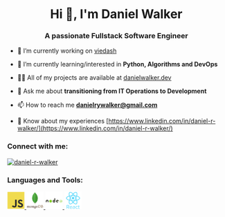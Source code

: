 <h1 align="center">Hi 👋, I'm Daniel Walker</h1>
<h3 align="center">A passionate Fullstack Software Engineer</h3>

- 🔭 I’m currently working on [viedash](https://github.com/danielwalker92/viedash)

- 🌱 I’m currently learning/interested in **Python, Algorithms and DevOps**

- 👨‍💻 All of my projects are available at [danielwalker.dev](https://danielwalker.dev)

- 💬 Ask me about **transitioning from IT Operations to Development**

- 📫 How to reach me **danielrywalker@gmail.com**

- 📄 Know about my experiences [https://www.linkedin.com/in/daniel-r-walker/](https://www.linkedin.com/in/daniel-r-walker/)

<h3 align="left">Connect with me:</h3>
<p align="left">
<a href="https://linkedin.com/in/daniel-r-walker" target="blank"><img align="center" src="https://raw.githubusercontent.com/rahuldkjain/github-profile-readme-generator/master/src/images/icons/Social/linked-in-alt.svg" alt="daniel-r-walker" height="30" width="40" /></a>
</p>

<h3 align="left">Languages and Tools:</h3>
<p align="left"> <a href="https://developer.mozilla.org/en-US/docs/Web/JavaScript" target="_blank" rel="noreferrer"> <img src="https://raw.githubusercontent.com/devicons/devicon/master/icons/javascript/javascript-original.svg" alt="javascript" width="40" height="40"/> </a> <a href="https://www.mongodb.com/" target="_blank" rel="noreferrer"> <img src="https://raw.githubusercontent.com/devicons/devicon/master/icons/mongodb/mongodb-original-wordmark.svg" alt="mongodb" width="40" height="40"/> </a> <a href="https://nodejs.org" target="_blank" rel="noreferrer"> <img src="https://raw.githubusercontent.com/devicons/devicon/master/icons/nodejs/nodejs-original-wordmark.svg" alt="nodejs" width="40" height="40"/> </a> <a href="https://reactjs.org/" target="_blank" rel="noreferrer"> <img src="https://raw.githubusercontent.com/devicons/devicon/master/icons/react/react-original-wordmark.svg" alt="react" width="40" height="40"/> </a> </p>


<!---
danielwalker92/danielwalker92 is a ✨ special ✨ repository because its `README.md` (this file) appears on your GitHub profile.
You can click the Preview link to take a look at your changes.
--->
